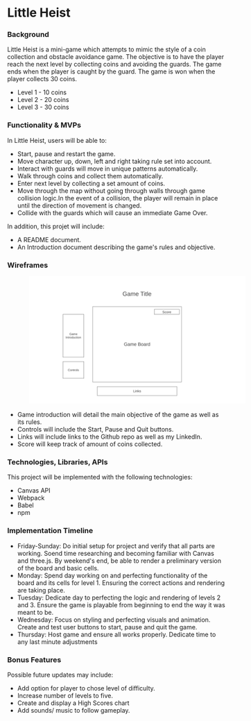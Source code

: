 # Little Heist

<h3>Background</h3>
Little Heist is a mini-game which attempts to mimic the style of a coin collection and obstacle avoidance game. The objective is to have the player reach the next level by collecting coins and avoiding the guards. The game ends when the player is caught by the guard. The game is won when the player collects 30 coins. 
<ul>
  <li>Level 1 - 10 coins </li>
  <li>Level 2 - 20 coins</li>
  <li>Level 3 - 30 coins</li>
</ul>

<h3>Functionality & MVPs</h3>
In Little Heist, users will be able to:
<ul>
  <li>Start, pause and restart the game.</li>
  <li>Move character up, down, left and right taking rule set into account.</li>
  <li>Interact with guards will move in  unique patterns automatically.</li>
  <li>Walk through coins and collect them automatically.</li>
  <li>Enter next level by collecting a set amount of coins.</li>
  <li>Move through the map without going through walls through game collision logic.In the event of a collision, the player will remain in place until the direction of movement is changed.</li>
  <li>Collide with the guards which will cause an immediate Game Over.</li>
</ul>
In addition, this projet will include: 
<ul>
  <li>A README document.</li>
  <li>An Introduction document describing the game's rules and objective.</li>
</ul>

<h3>Wireframes</h3>
<img src="Homepage-2x.png" style="margin-left: 10%; max-width: 500px;">
<ul>
  <li>Game introduction will detail the main objective of the game as well as its rules.  </li>
  <li>Controls will include the Start, Pause and Quit buttons.</li>
  <li>Links will include links to the Github repo as well as my LinkedIn. </li>
  <li>Score will keep track of amount of coins collected.</li>
</ul>

<h3>Technologies, Libraries, APIs</h3>
This project will be implemented with the following technologies:
<ul>
  <li>Canvas API</li>
  <li>Webpack</li>
  <li>Babel</li>
  <li>npm</li>
</ul>

<h3>Implementation Timeline</h3>
<ul>
  <li>Friday-Sunday: Do initial setup for project and verify that all parts are working. Soend time researching and becoming familiar with Canvas and three.js. By weekend's end, be able to render a preliminary version of the board and basic cells.</li>
  <li>Monday: Spend day working on and perfecting functionality of the board and its cells for level 1. Ensuring the correct actions and rendering are taking place.</li>
  <li>Tuesday: Dedicate day to perfecting the logic and rendering of levels 2 and 3. Ensure the game is playable from beginning to end the way it was meant to be.</li>
  <li>Wednesday: Focus on styling and perfecting visuals and animation. Create and test user buttons to start, pause and quit the game.</li>
  <li>Thursday: Host game and ensure all works properly. Dedicate time to any last minute adjustments</li>
</ul>

<h3>Bonus Features</h3>
Possible future updates may include:
<ul>
  <li>Add option for player to chose level of difficulty.</li>
  <li>Increase number of levels to five.</li>
  <li>Create and display a High Scores chart</li>
  <li>Add sounds/ music to follow gameplay.</li>
</ul>
